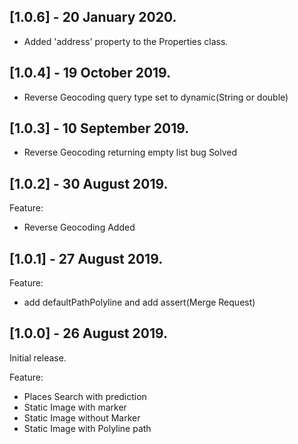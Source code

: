 ## [1.0.6] - 20 January 2020.

- Added 'address' property to the Properties class.

## [1.0.4] - 19 October 2019.

- Reverse Geocoding query type set to dynamic(String or double)

## [1.0.3] - 10 September 2019.

- Reverse Geocoding returning empty list bug Solved


## [1.0.2] - 30 August 2019.

Feature:
- Reverse Geocoding Added

## [1.0.1] - 27 August 2019.

Feature:
- add defaultPathPolyline and add assert(Merge Request)

## [1.0.0] - 26 August 2019.

Initial release.

Feature:
- Places Search with prediction
- Static Image with marker
- Static Image without Marker
- Static Image with Polyline path
